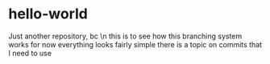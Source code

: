 # hello-world
Just another repository, bc
\n
this is to see how this branching system works
for now everything looks fairly simple
there is a topic on commits that I need to use
